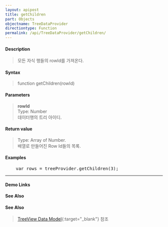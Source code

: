 ```yaml
---
layout: apipost
title: getChildren
part: Objects
objectname: TreeDataProvider
directiontype: Function
permalink: /api/TreeDataProvider/getChildren/
---
```



#### Description

> 모든 자식 행들의 rowId를 가져온다.

#### Syntax

> function getChildren(rowId)

#### Parameters

> **rowId**  
> Type: Number  
> 데이터행의 트리 아이디.  

#### Return value

> Type: Array of Number.  
> 배열로 만들어진 Row Id들의 목록.  

#### Examples 

<pre class="prettyprint">
    var rows = treeProvider.getChildren(3);
</pre>

---

#### Demo Links
#### See Also

#### See Also

> [TreeView Data Model](http://demo.realgrid.net/Demo/TreeDataModel){:target="_blank"} 참조   